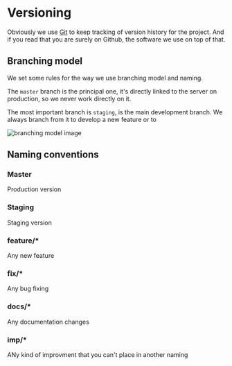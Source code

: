 # Versioning

Obviously we use [Git](https://git-scm.com/) to keep tracking of version history for the project. And if you read that you are surely on Github, the software we use on top of that.

## Branching model

We set some rules for the way we use branching model and naming.

The `master` branch is the principal one, it's directly linked to the server on production, so we never work directly on it.

The most important branch is `staging`, is the main development branch. We always branch from it to develop a new feature or to

![branching model image](https://user-images.githubusercontent.com/39580007/89981141-a6711500-dc73-11ea-9711-3732d4565232.png)

## Naming conventions

### Master

Production version

### Staging 

Staging version

### feature/*

Any new feature

### fix/*

Any bug fixing

### docs/*

Any documentation changes

### imp/*

ANy kind of improvment that you can't place in another naming
